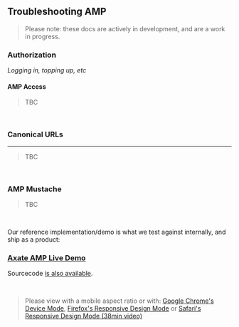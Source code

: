 ## Troubleshooting AMP

> Please note: these docs are actively in development, and are a work in progress.


### Authorization

_Logging in, topping up, etc_

#### AMP Access

> TBC

&nbsp;



### Canonical URLs  
---

> TBC

&nbsp;




### AMP Mustache

> TBC

&nbsp;




Our reference implementation/demo is what we test against internally, and ship as a product: 

### [Axate AMP Live Demo](https://axate-amp.s3.eu-west-2.amazonaws.com/index.html)

Sourcecode [is also available](https://github.com/AxateHQ/axate-amp-sample-code/).

&nbsp;

> Please view with a mobile aspect ratio or with: [Google Chrome's Device Mode](https://developers.google.com/web/tools/chrome-devtools/device-mode/), [Firefox's Responsive Design Mode](https://developer.mozilla.org/en-US/docs/Tools/Responsive_Design_Mode) or [Safari's Responsive Design Mode (38min video)](https://developer.apple.com/videos/play/wwdc2015/505/)
